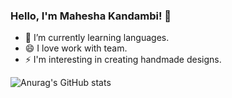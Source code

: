 ### Hello, I'm Mahesha Kandambi! 👋

- 🌱 I’m currently learning languages.
- 😄 I love work with team.
- ⚡ I'm interesting in creating handmade designs.

![Anurag's GitHub stats](https://github-readme-stats.vercel.app/api?username=MaheshaKandambi&show_icons=true&theme=radical)


